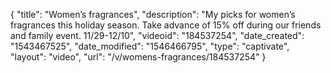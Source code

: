 {
    "title": "Women’s fragrances",
    "description": "My picks for women’s fragrances this holiday season. Take advance of 15% off during our friends and family event. 11\/29-12\/10",
    "videoid": "184537254",
    "date_created": "1543467525",
    "date_modified": "1546466795",
    "type": "captivate",
    "layout": "video",
    "url": "\/v\/womens-fragrances\/184537254"
}